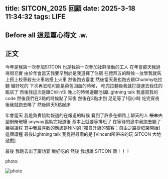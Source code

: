 title: SITCON_2025 回顧
date: 2025-3-18 11:34:32
tags: LIFE
---

## Before all 這是篇心得文 .w.

## 正文

今年是我第一次參加SITCON 也是我第一次參加社群活動的工人 在年會那天我過得很充實 由於年會當天我要早到於是我選擇了住宿 在禮拜五的時候一放學我就馬上搭上校車殺去火車站搭上火車 然後跑去臺北 
然後當天我也跑去跟Chummy吃拉麵 蠻好吃的 下次再去吃可能是荷包回血的時候，
吃完拉麵後我就打捷運去我住的飯店了 然後我這次是跟Chilin住 晚上的時候邊聽他講Lightning talk 我邊寫我的code 
然後我們在2點的時候點了宵夜 然後在3點才到 足足等了1個小時 吃完宵夜後我就跑去睡了 然後隔天5點起床 

年會當天 我是負責協助報道的在報道的時候 看到了許多在網路上聊天的人
~~根本大型網聚現場~~ anyway協助完報道後 基本上就要等排班了 在等待的途中我跑去聽了幾場議程
其中我最喜歡的應該是NiNi的 [獨自升級的駭客：自由之路從框架開始] 這個議程 最後Lightning talk 我覺得最讚的是 [Vincent所帶來的玩 SITCON 大地遊戲]

最後 我跑去出了慶功宴 蠻好吃的 然後 我想說 SITCON 讚！！！

photo:

![photo](https://scontent.ftpe8-1.fna.fbcdn.net/v/t39.30808-6/481946591_1083848410452235_4013709566637843837_n.jpg?_nc_cat=108&ccb=1-7&_nc_sid=127cfc&_nc_ohc=fpXQ_dMY31cQ7kNvgFkli_G&_nc_oc=AdiqToxIALnziGZTAjWH-Gp_E8c8z0Q278NZozgQzVcgLrS3XLCpeg5TBiobuISsxgw&_nc_zt=23&_nc_ht=scontent.ftpe8-1.fna&_nc_gid=ZAvkqozvkzEXCpwGES5qWQ&oh=00_AYHpb9NpBQTkohChtGid6hDNOuobfGGqh-rF12YSrnNRnA&oe=67DEBC6A)

